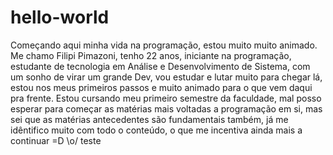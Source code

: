 # hello-world
Começando aqui minha vida na programação, estou muito muito animado.
Me chamo Filipi Pimazoni, tenho 22 anos, iniciante na programação, estudante de tecnologia em Análise e Desenvolvimento de Sistema, com um sonho de virar um grande Dev, vou estudar e lutar muito para chegar lá, estou nos meus primeiros passos e muito animado para o que vem daqui pra frente.
Estou cursando meu primeiro semestre da faculdade, mal posso esperar para começar as matérias mais voltadas a programação em si, mas sei que as matérias antecedentes são fundamentais também, já me idêntifico muito com todo o conteúdo, o que me incentiva ainda mais a continuar =D \o/
teste